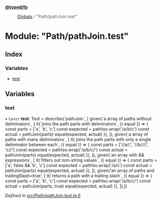 **[@typed/fp](../README.md)**

> [Globals](../globals.md) / "Path/pathJoin.test"

# Module: "Path/pathJoin.test"

## Index

### Variables

* [test](_path_pathjoin_test_.md#test)

## Variables

### test

• `Const` **test**: Test = describe(\`pathJoin\`, [ given(\`a array of paths without deliminators\`, [ it(\`joins the path parts with deliminators\`, ({ equal }) => { const parts = ['a', 'b', 'c'] const expected = pathIso.wrap('/a/b/c') const actual = pathJoin(parts) equal(expected, actual) }), ]), given(\`a array of paths with many deliminators\`, [ it(\`joins the path parts with only a single deliminator between each\`, ({ equal }) => { const parts = ['//a//', '//b////', 'c//'] const expected = pathIso.wrap('/a/b/c/') const actual = pathJoin(parts) equal(expected, actual) }), ]), given(\`an array with && expressions\`, [ it(\`filters out non-string values\`, ({ equal }) => { const parts = ['a', false && 'b', 'c'] const expected = pathIso.wrap('/a/c') const actual = pathJoin(parts) equal(expected, actual) }), ]), given('an array of paths and trailingSlash=true', [ it(\`returns a path with a trailing slash\`, ({ equal }) => { const parts = ['a', 'b', 'c'] const expected = pathIso.wrap('/a/b/c/') const actual = pathJoin(parts, true) equal(expected, actual) }), ]),])

*Defined in [src/Path/pathJoin.test.ts:5](https://github.com/TylorS/typed-fp/blob/ac98ca1/src/Path/pathJoin.test.ts#L5)*
